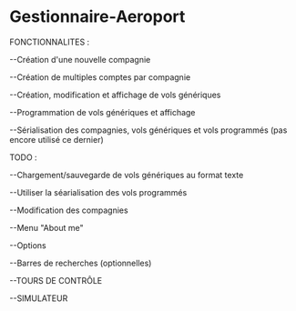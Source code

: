 # Gestionnaire-Aeroport

FONCTIONNALITES :

--Création d'une nouvelle compagnie

--Création de multiples comptes par compagnie

--Création, modification et affichage de vols génériques

--Programmation de vols génériques et affichage

--Sérialisation des compagnies, vols génériques et vols programmés (pas encore utilisé ce dernier)


TODO :

--Chargement/sauvegarde de vols génériques au format texte

--Utiliser la séarialisation des vols programmés

--Modification des compagnies

--Menu "About me"

--Options

--Barres de recherches (optionnelles)

--TOURS DE CONTRÔLE

--SIMULATEUR
